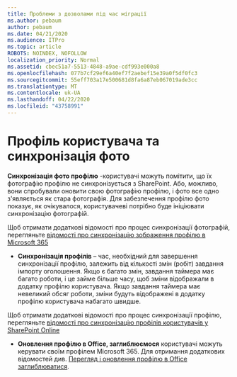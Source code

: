 ```yaml
---
title: Проблеми з дозволами під час міграції
ms.author: pebaum
author: pebaum
ms.date: 04/21/2020
ms.audience: ITPro
ms.topic: article
ROBOTS: NOINDEX, NOFOLLOW
localization_priority: Normal
ms.assetid: cbec51a7-5513-4848-a9ae-cdf993e000a8
ms.openlocfilehash: 077b7cf29ef6a40ef7f2aebef15e39a0f5df0fc3
ms.sourcegitcommit: 55eff703a17e500681d8fa6a87eb067019ade3cc
ms.translationtype: MT
ms.contentlocale: uk-UA
ms.lasthandoff: 04/22/2020
ms.locfileid: "43758991"
---
```

# <a name="user-profile-and-photo-synchronization"></a>Профіль користувача та синхронізація фото

 **Синхронізація фото профілю** -користувачі можуть помітити, що їх фотографію профілю не синхронізується з SharePoint. Або, можливо, вони спробували оновити свою фотографію профілю, і фото все одно з'являється як стара фотографія. Для забезпечення профілю фото показує, як очікувалося, користувачеві потрібно буде ініціювати синхронізацію фотографій. 
  
Щоб отримати додаткові відомості про процес синхронізації фотографій, перегляньте [відомості про синхронізацію зображення профілю в Microsoft 365](https://go.microsoft.com/fwlink/?linkid=2022634)
  
- **Синхронізація профілів** – час, необхідний для завершення синхронізації профілю, залежить від кількості змін (робіт) завдання імпорту оголошення. Якщо є багато змін, завдання таймера має багато роботи, і це займе більше часу, щоб зміни відображали в додатку профілю користувача. Якщо завдання таймера має невеликий обсяг роботи, зміни будуть відображені в додатку профілю користувача набагато швидше. 
  
Щоб отримати додаткові відомості про процес синхронізації профілю, перегляньте [відомості про синхронізацію профілів користувачів у SharePoint Online](https://go.microsoft.com/fwlink/?linkid=2022639)
    
- **Оновлення профілю в Office, заглиблюємося** користувачі можуть керувати своїм профілем Microsoft 365. Для отримання додаткових відомостей див. [Перегляд і оновлення профілю в Office заглиблюватися](https://support.office.com/article/View-and-update-your-profile-in-Office-Delve-4e84343b-eedf-45a1-aeb9-8627ccca14ba).
    

